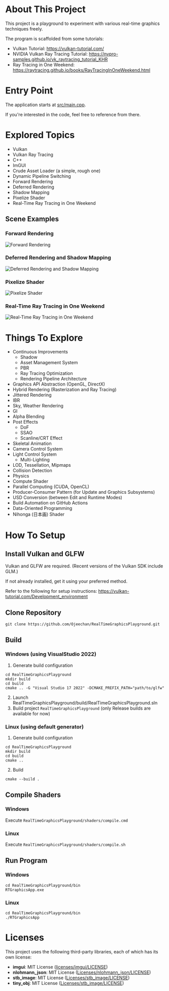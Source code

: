 # About This Project
This project is a playground to experiment with various real-time graphics techniques freely.

The program is scaffolded from some tutorials:
- Vulkan Tutorial: https://vulkan-tutorial.com/
- NVIDIA Vulkan Ray Tracing Tutorial: https://nvpro-samples.github.io/vk_raytracing_tutorial_KHR
- Ray Tracing in One Weekend: https://raytracing.github.io/books/RayTracingInOneWeekend.html

# Entry Point
The application starts at [src/main.cpp](https://github.com/Ojeechan/RealTimeGraphicsPlayground/blob/develop/src/main.cpp).

If you're interested in the code, feel free to reference from there.

# Explored Topics
- Vulkan
- Vulkan Ray Tracing
- C++
- ImGUI
- Crude Asset Loader (a simple, rough one)
- Dynamic Pipeline Switching
- Forward Rendering
- Deferred Rendering
- Shadow Mapping
- Pixelize Shader
- Real-Time Ray Tracing in One Weekend

## Scene Examples
### Forward Rendering
![Forward Rendering](docs/images/forward.png)

### Deferred Rendering and Shadow Mapping
![Deferred Rendering and Shadow Mapping](docs/images/deferred_shadowmapping.png)

### Pixelize Shader
![Pixelize Shader](docs/images/pixelize.png)

### Real-Time Ray Tracing in One Weekend
![Real-Time Ray Tracing in One Weekend](docs/images/realtime_rtow.png)

# Things To Explore
- Continuous Improvements
	- Shadow
	- Asset Management System
	- PBR
	- Ray Tracing Optimization
	- Rendering Pipeline Architecture
- Graphics API Abstraction (OpenGL, DirectX)
- Hybrid Rendering (Rasterization and Ray Tracing)
- Jittered Rendering
- IBR
- Sky, Weather Rendering
- GI
- Alpha Blending
- Post Effects
	- DoF
	- SSAO
	- Scanline/CRT Effect
- Skeletal Animation
- Camera Control System
- Light Control System
	- Multi-Lighting
- LOD, Tessellation, Mipmaps
- Collision Detection
- Physics
- Compute Shader
- Parallel Computing (CUDA, OpenCL)
- Producer-Consumer Pattern (for Update and Graphics Subsystems)
- USD Conversion (between Edit and Runtime Modes)
- Build Automation on GitHub Actions
- Data-Oriented Programming
- Nihonga (日本画) Shader

# How To Setup

## Install Vulkan and GLFW
Vulkan and GLFW are required.
(Recent versions of the Vulkan SDK include GLM.)

If not already installed, get it using your preferred method.

Refer to the following for setup instructions:
https://vulkan-tutorial.com/Development_environment

## Clone Repository
```
git clone https://github.com/Ojeechan/RealTimeGraphicsPlayground.git
```

## Build
### Windows (using VisualStudio 2022)
1. Generate build configuration
```
cd RealTimeGraphicsPlayground
mkdir build
cd build
cmake .. -G "Visual Studio 17 2022" -DCMAKE_PREFIX_PATH="path/to/glfw"
```
2. Launch RealTimeGraphicsPlayground/build/RealTimeGraphicsPlayground.sln
3. Build project `RealTimeGraphicsPlayground` (only Release builds are available for now)

### Linux (using default generator)
1. Generate build configuration
```
cd RealTimeGraphicsPlayground
mkdir build
cd build
cmake ..
```
2. Build
```
cmake --build .
```

## Compile Shaders
### Windows
Execute `RealTimeGraphicsPlayground/shaders/compile.cmd`

### Linux
Execute `RealTimeGraphicsPlayground/shaders/compile.sh`

## Run Program
### Windows
```
cd RealTimeGraphicsPlayground/bin
RTGraphicsApp.exe
```
### Linux
```
cd RealTimeGraphicsPlayground/bin
./RTGraphicsApp
```
# Licenses

This project uses the following third-party libraries, each of which has its own license:

- **imgui**: MIT License ([licenses/imgui/LICENSE](licenses/imgui/LICENSE.txt))
- **nlohmann_json**: MIT License ([Licenses/nlohmann_json/LICENSE](licenses/nlohmann_json/LICENSE.MIT))
- **stb_image**: MIT License ([Licenses/stb_image/LICENSE](licenses/stb_image/LICENSE))
- **tiny_obj**: MIT License ([Licenses/stb_image/LICENSE](licenses/tiny_obj/LICENSE))